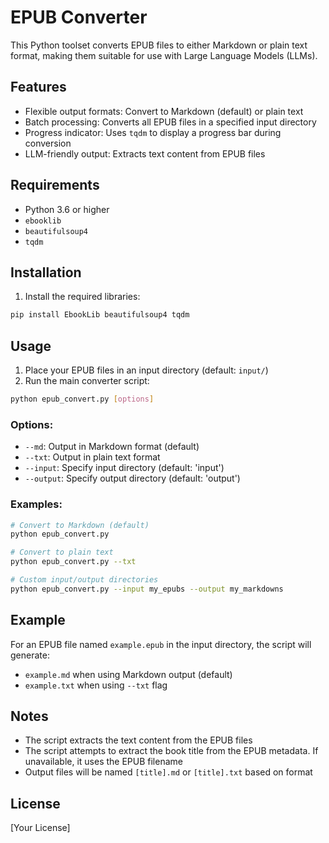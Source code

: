 # EPUB Converter

This Python toolset converts EPUB files to either Markdown or plain text format, making them suitable for use with Large Language Models (LLMs).

## Features

- Flexible output formats: Convert to Markdown (default) or plain text
- Batch processing: Converts all EPUB files in a specified input directory
- Progress indicator: Uses `tqdm` to display a progress bar during conversion
- LLM-friendly output: Extracts text content from EPUB files

## Requirements

- Python 3.6 or higher
- `ebooklib`
- `beautifulsoup4`
- `tqdm`

## Installation

1. Install the required libraries:

```bash
pip install EbookLib beautifulsoup4 tqdm
```

## Usage

1. Place your EPUB files in an input directory (default: `input/`)
2. Run the main converter script:

```bash
python epub_convert.py [options]
```

### Options:

- `--md`: Output in Markdown format (default)
- `--txt`: Output in plain text format
- `--input`: Specify input directory (default: 'input')
- `--output`: Specify output directory (default: 'output')

### Examples:

```bash
# Convert to Markdown (default)
python epub_convert.py

# Convert to plain text
python epub_convert.py --txt

# Custom input/output directories
python epub_convert.py --input my_epubs --output my_markdowns
```

## Example

For an EPUB file named `example.epub` in the input directory, the script will generate:

- `example.md` when using Markdown output (default)
- `example.txt` when using `--txt` flag

## Notes

- The script extracts the text content from the EPUB files
- The script attempts to extract the book title from the EPUB metadata. If unavailable, it uses the EPUB filename
- Output files will be named `[title].md` or `[title].txt` based on format

## License

[Your License]
